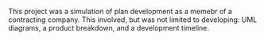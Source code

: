 This project was a simulation of plan development as a memebr of a contracting company.
This involved, but was not limited to developing: UML diagrams, a product breakdown, and a development timeline. 
